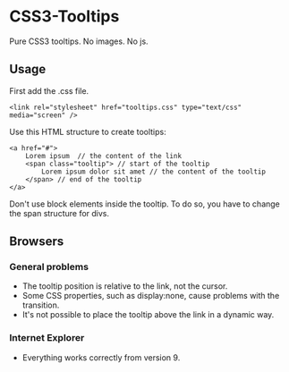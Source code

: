 CSS3-Tooltips
=============

Pure CSS3 tooltips. No images. No js.

## Usage

First add the .css file.

```
<link rel="stylesheet" href="tooltips.css" type="text/css" media="screen" />
```

Use this HTML structure to create tooltips:

```
<a href="#">
	Lorem ipsum  // the content of the link	
	<span class="tooltip"> // start of the tooltip
		Lorem ipsum dolor sit amet // the content of the tooltip		
	</span> // end of the tooltip	
</a>
```
			
Don't use block elements inside the tooltip. To do so, you have to change the span structure for divs.

## Browsers

### General problems

- The tooltip position is relative to the link, not the cursor.
- Some CSS properties, such as display:none, cause problems with the transition.
- It's not possible to place the tooltip above the link in a dynamic way.

### Internet Explorer
- Everything works correctly from version 9.
